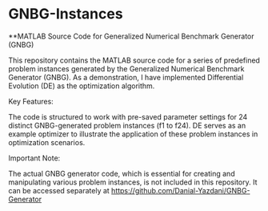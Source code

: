 # GNBG-Instances
**MATLAB Source Code for Generalized Numerical Benchmark Generator (GNBG)

This repository contains the MATLAB source code for a series of predefined problem instances generated by the Generalized Numerical Benchmark Generator (GNBG). As a demonstration, I have implemented Differential Evolution (DE) as the optimization algorithm.

Key Features:

The code is structured to work with pre-saved parameter settings for 24 distinct GNBG-generated problem instances (f1 to f24).
DE serves as an example optimizer to illustrate the application of these problem instances in optimization scenarios.

Important Note:

The actual GNBG generator code, which is essential for creating and manipulating various problem instances, is not included in this repository. It can be accessed separately at https://github.com/Danial-Yazdani/GNBG-Generator
